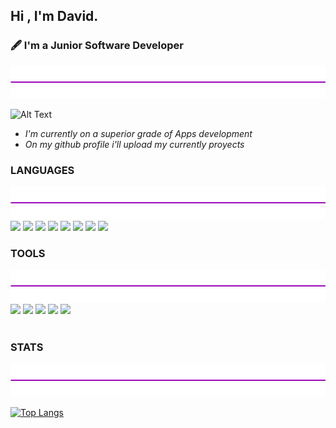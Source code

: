 ## Hi , I'm David. 
### 🖋️  I'm a Junior Software Developer 
<img src="img/purple-line.png">

![Alt Text](https://media.giphy.com/media/vLi3T5m3RH45y/giphy.gif)

<ul>
   <li><i> I'm currently on a superior grade of Apps development </i> </li>
   <li><i> On my github profile i'll upload my currently proyects</i> </li>
</ul>




### LANGUAGES 
<img src="img/purple-line.png">

 <img width="40" src="https://cdn.jsdelivr.net/gh/devicons/devicon/icons/android/android-plain.svg" />
<img width="50" src="https://cdn.jsdelivr.net/gh/devicons/devicon/icons/java/java-original.svg" />
<img width="45" src="https://cdn.jsdelivr.net/gh/devicons/devicon/icons/python/python-original.svg" />
<img width="40" src="https://cdn.jsdelivr.net/gh/devicons/devicon/icons/html5/html5-original.svg" />
 <img width="40" src="https://cdn.jsdelivr.net/gh/devicons/devicon/icons/css3/css3-original.svg" />
 <img width="40" src="https://cdn.jsdelivr.net/gh/devicons/devicon/icons/sass/sass-original.svg" />
 <img width="40" src="https://cdn.jsdelivr.net/gh/devicons/devicon/icons/javascript/javascript-original.svg" />
 <img width="40" src="https://cdn.jsdelivr.net/gh/devicons/devicon/icons/microsoftsqlserver/microsoftsqlserver-plain.svg" />


### TOOLS
<img src="img/purple-line.png">
 <img width="40" src="https://cdn.jsdelivr.net/gh/devicons/devicon/icons/vscode/vscode-original.svg" />
 <img width="40" src="https://cdn.jsdelivr.net/gh/devicons/devicon/icons/vim/vim-original.svg" />
 <img width="40" src="https://cdn.jsdelivr.net/gh/devicons/devicon/icons/git/git-original.svg" />
 <img width="40" src="https://cdn.jsdelivr.net/gh/devicons/devicon/icons/androidstudio/androidstudio-original.svg" />
 <img width="40"src="https://cdn.jsdelivr.net/gh/devicons/devicon/icons/jetbrains/jetbrains-original.svg" />

   <br>
  <br>

### STATS
<img src="img/purple-line.png">

[![Top Langs](https://github-readme-stats.vercel.app/api/top-langs/?username=netvid&layout=compact&theme=dracula)](https://github.com/anuraghazra/github-readme-stats)








